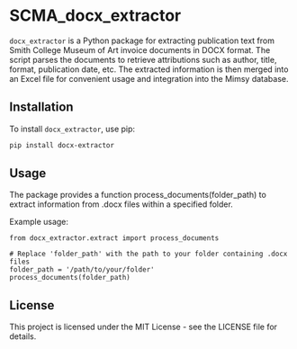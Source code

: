 # SCMA_docx_extractor

`docx_extractor` is a Python package for extracting publication text from Smith College Museum of Art invoice documents in DOCX format. The script parses the documents to retrieve attributions such as author, title, format, publication date, etc. The extracted information is then merged into an Excel file for convenient usage and integration into the Mimsy database.

## Installation

To install `docx_extractor`, use pip:

```bash
pip install docx-extractor
```

## Usage
The package provides a function process_documents(folder_path) to extract information from .docx files within a specified folder.

Example usage:
```
from docx_extractor.extract import process_documents

# Replace 'folder_path' with the path to your folder containing .docx files
folder_path = '/path/to/your/folder'
process_documents(folder_path)
```

## License
This project is licensed under the MIT License - see the LICENSE file for details.
